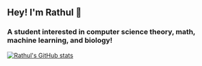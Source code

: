 ## Hey! I'm Rathul 👋
### A student interested in computer science theory, math, machine learning, and biology!
<!--
**ranand-creator/ranand-creator** is a ✨ _special_ ✨ repository because its `README.md` (this file) appears on your GitHub profile.

Here are some ideas to get you started:

- 🔭 I’m currently working on ...
- 🌱 I’m currently learning ...
- 👯 I’m looking to collaborate on ...
- 🤔 I’m looking for help with ...
- 💬 Ask me about ...
- 📫 How to reach me: ...
- 😄 Pronouns: ...
- ⚡ Fun fact: ...
-->


[![Rathul's GitHub stats](https://github-readme-stats.vercel.app/api?username=ranand-creator)](https://github.com/anuraghazra/github-readme-stats)
